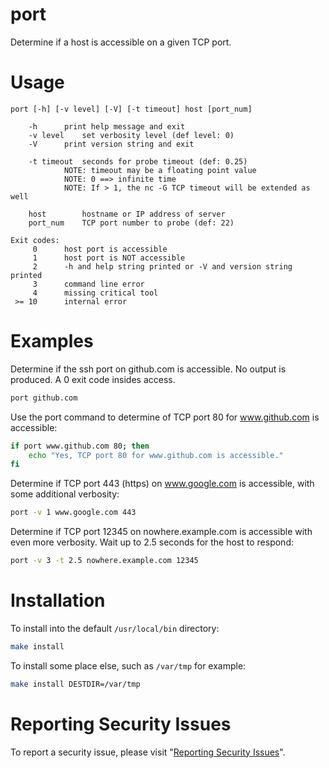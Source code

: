# port

Determine if a host is accessible on a given TCP port.


# Usage

```
port [-h] [-v level] [-V] [-t timeout] host [port_num]

	-h		print help message and exit
	-v level	set verbosity level (def level: 0)
	-V		print version string and exit

	-t timeout	seconds for probe timeout (def: 0.25)
			NOTE: timeout may be a floating point value
			NOTE: 0 ==> infinite time
			NOTE: If > 1, the nc -G TCP timeout will be extended as well

	host		hostname or IP address of server
	port_num	TCP port number to probe (def: 22)

Exit codes:
     0	    host port is accessible
     1	    host port is NOT accessible
     2	    -h and help string printed or -V and version string printed
     3	    command line error
     4	    missing critical tool
 >= 10	    internal error
```


# Examples

Determine if the ssh port on github.com is accessible.
No output is produced.  A 0 exit code insides access.

```sh
port github.com
```

Use the port command to determine of TCP port 80 for www.github.com is accessible:

```sh
if port www.github.com 80; then
    echo "Yes, TCP port 80 for www.github.com is accessible."
fi
```

Determine if TCP port 443 (https) on www.google.com is accessible,
with some additional verbosity:

```sh
port -v 1 www.google.com 443
```

Determine if TCP port 12345 on nowhere.example.com is accessible
with even more verbosity.  Wait up to 2.5 seconds for the host to respond:

```sh
port -v 3 -t 2.5 nowhere.example.com 12345
```


# Installation

To install into the default `/usr/local/bin` directory:

```sh
make install
```

To install some place else, such as `/var/tmp` for example:

```sh
make install DESTDIR=/var/tmp
```


# Reporting Security Issues

To report a security issue, please visit "[Reporting Security Issues](https://github.com/lcn2/port/security/policy)".
